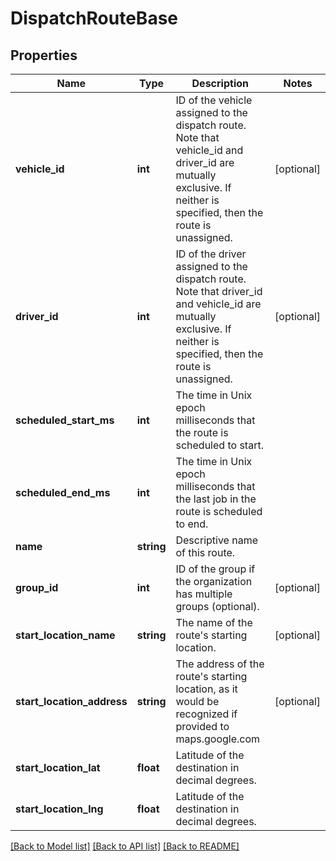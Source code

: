 # DispatchRouteBase

## Properties
Name | Type | Description | Notes
------------ | ------------- | ------------- | -------------
**vehicle_id** | **int** | ID of the vehicle assigned to the dispatch route. Note that vehicle_id and driver_id are mutually exclusive. If neither is specified, then the route is unassigned. | [optional] 
**driver_id** | **int** | ID of the driver assigned to the dispatch route. Note that driver_id and vehicle_id are mutually exclusive. If neither is specified, then the route is unassigned. | [optional] 
**scheduled_start_ms** | **int** | The time in Unix epoch milliseconds that the route is scheduled to start. | 
**scheduled_end_ms** | **int** | The time in Unix epoch milliseconds that the last job in the route is scheduled to end. | 
**name** | **string** | Descriptive name of this route. | 
**group_id** | **int** | ID of the group if the organization has multiple groups (optional). | [optional] 
**start_location_name** | **string** | The name of the route&#39;s starting location. | [optional] 
**start_location_address** | **string** | The address of the route&#39;s starting location, as it would be recognized if provided to maps.google.com | [optional] 
**start_location_lat** | **float** | Latitude of the destination in decimal degrees. | 
**start_location_lng** | **float** | Latitude of the destination in decimal degrees. | 

[[Back to Model list]](../README.md#documentation-for-models) [[Back to API list]](../README.md#documentation-for-api-endpoints) [[Back to README]](../README.md)


